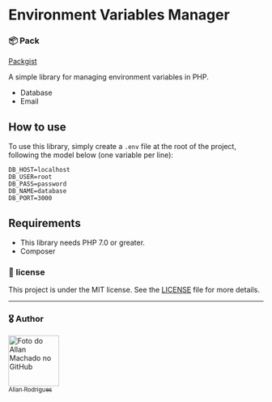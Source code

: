 # Environment Variables Manager

<h3>📦 Pack</h3>

[Packgist](https://packagist.org/packages/allanrodrigues/environment-variables-manager)

A simple library for managing environment variables in PHP.
    
- Database
- Email

## How to use

To use this library, simply create a `.env` file at the root of the project, following the model below (one variable per line):

```
DB_HOST=localhost
DB_USER=root
DB_PASS=password
DB_NAME=database
DB_PORT=3000
```

## Requirements

 - This library needs PHP 7.0 or greater.
 - Composer
 
 
 
 
<h3>📄 license</h3>

This project is under the MIT license. See the [LICENSE](LICENSE.md) file for more details.

---
<h3>🎖️ Author</h3>

[<img src="https://avatars.githubusercontent.com/u/54523516?v=4" width="100px;" alt="Foto do Allan Machado no GitHub"/>
<br><sub>Allan Rodrigues</sub>](https://github.com/allanrodriguesmachado)  

